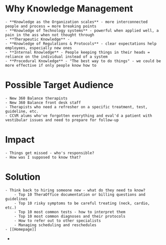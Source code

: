 # Why Knowledge Management
	- **Knowledge as the Organization scales** - more interconnected people and process = more breaking points
	- **Knowledge of Technology systems** - powerful when applied well, a pain in the ass when not thought through
	- **Therapeutic Knowledge** -
	- **Knowledge of Regulations & Protocols** - clear expectations help employees, especially new ones
	- **Internal Knowledge** - People keeping things in their heads = reliance on the individual instead of a system
	- **Procedural Knowledge** - "The best way to do things" - we could be more effective if only people know how to
# Possible Target Audience
	- New 360 Balance therapists
	- New 360 Balance front desk staff
	- Therapists who need a refresher on a specific treatment, test, guideline, etc.
	- CCVR alums who've forgotten everything and eval'd a patient with vestibular issues and need to prepare for follow-up
# Impact
	- Things get missed - who's responsible?
	- How was I supposed to know that?
# Solution
	- Think back to hiring someone new - what do they need to know?
		- Top 10 TheraOffice documentation or billing questions and guidelines
		- Top 10 risky symptoms to be careful treating (neck, cardio, etc.)
		- Top 10 most common tests - how to interpret them
		- Top 10 most common diagnoses and their protocols
		- How to refer out to other specialists
		- Managing scheduling and reschedules
	- [[Homepage]]
-